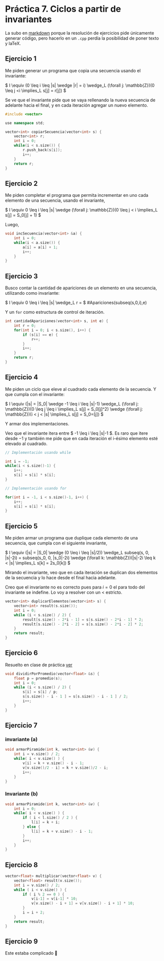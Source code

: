 # Práctica 7. Ciclos a partir de invariantes

La subo en [markdown](https://www.markdownguide.org/) porque la resolución de ejercicios pide únicamente generar código, pero hacerlo en un `.cpp` perdía la posibilidad de poner texto y laTeX.

## Ejercicio 1

Me piden generar un programa que copia una secuencia usando el invariante:

$ I \equiv (0 \leq i \leq |s| \wedge |r| = i) \wedge_L (\forall j: \mathbb{Z})(0 \leq j <i \implies_L s[j] = r[j]) $

Se ve que el invariante pide que se vaya rellenando la nueva secuencia de adelante hacia el final, y en cada iteración agregar un nuevo elemento.

```C++
#include <vector>

use namespace std;

vector<int> copiarSecuencia(vector<int> s) {
    vector<int> r;
    int i = 0;
    while(i < s.size()) {
        r.push_back(s[i]);
        i++;
    }
    return r;
}
```

## Ejercicio 2

Me piden completar el programa que permita incrementar en uno cada elemento de una secuencia, usando el invariante,

$ I \equiv 0 \leq i \leq |s| \wedge (\forall j: \mathbb{Z})(0 \leq j < i \implies_L s[j] = S_0[j] + 1) $

Luego,

```C++
void incSecuencia(vector<int> &a) {
    int i = 0;
    while(i < a.size()) {
        a[i] = a[i] + 1;
        i++;
    }
}
```

## Ejercicio 3

Busco contar la cantidad de apariciones de un elemento en una secuencia, utilizando como invariante:

$ I \equiv 0 \leq i \leq |s| \wedge_L r = $ \#Apariciones(subseq(s,0,i),e)

Y un `for` como estructura de control de iteración.

```C++
int cantidadApariciones(vector<int> s, int e) {
    int r = 0;
    for(int i = 0; i < s.size(), i++) {
        if (s[i] == e) {
            r++;
        }
        i++;
    }
    return r;
}
```

## Ejercicio 4

Me piden un ciclo que eleve al cuadrado cada elemento de la secuencia. Y que cumpla con el invariante:

$ I \equiv (|s| = |S_0| \wedge -1 \leq i \leq |s|-1) \wedge_L (\forall j: \mathbb{Z})(0 \leq j \leq i \implies_L s[j] = S_0[j]^2) \wedge (\forall j: \mathbb{Z})(i < j < |s| \implies_L s[j] = S_0=[j]) $

Y armar dos implementaciones.

Veo que el invariante itera entre $ -1 \leq i \leq |s|-1 $. Es raro que itere desde $-1$ y también me pide que en cada iteración el i-ésimo elemento esté elevado al cuadrado.

```C++
// Implementación usando while

int i = -1;
while(i < s.size()-1) {
    i++;
    s[i] = s[i] * s[i];
}
```

```C++
// Implementación usando for

for(int i = -1, i < s.size()-1, i++) {
    i++;
    s[i] = s[i] * s[i];
}
```

## Ejercicio 5

Me piden armar un programa que duplique cada elemento de una secuencia, que cumpla con el siguiente invariante,

$ I \equiv (|s| = |S_0| \wedge (0 \leq i \leq |s|/2)) \wedge_L subseq(s, 0, |s|-2i) = subseq(s_0, 0, |s_0|-2i) \wedge (\forall k: \mathbb{Z})(|s|-2i \leq k < |s| \implies_L s[k] = 2s_0[k]) $

Mirando el invariante, veo que en cada iteración se duplican dos elementos de la secuencia y lo hace desde el final hacia adelante.

Creo que el invariante no es correcto pues para $i = 0$ el para todo del invariante se indefine. Lo voy a resolver con un $<$ estricto.

```C++
vector<int> duplicarElementos(vector<int> s) {
    vector<int> result(s.size());
    int i = 0;
    while (i < s.size() / 2) {
        result[s.size() - 2*i - 1] = s[s.size() - 2*i - 1] * 2;
        result[s.size() - 2*i - 2] = s[s.size() - 2*i - 2] * 2;
    }
    return result;
}
```

## Ejercicio 6

Resuelto en clase de práctica [ver](https://youtu.be/IeFq_DTtOvY?list=PLX6SuoBtqI_5xA5CUu0EaYDAns2gcAo8n)

```C++
void dividirPorPromedio(vector<float> &s) {
    float p = promedio(s);
    int i = 0;
    while (i < s.size() / 2) {
        s[i] = s[i] / p;
        s[s.size() - i - 1 ] = s[s.size() - i - 1 ] / 2;
        i++;
    }
}
```

## Ejercicio 7

### invariante (a)

```C++
void armarPiramide(int k, vector<int> &v) {
    int i = v.size() / 2;
    while( i < v.size() ) {
        v[i] = k + v.size() - i - 1;
        v[v.size()/2 - i] = k + v.size()/2 - i;
        i++;
    }
}
```

### Invariante (b)

```C++
void armarPiramide(int k, vector<int> &v) {
    int i = 0;
    while( i < v.size() ) {
        if ( i < l.size() / 2 ) {
            l[i] = k + i;
        } else {
            l[i] = k + v.size() - i - 1;
        }
        i++;
    }
}
```

## Ejercicio 8

```C++
vector<float> multiplicar(vector<float> v) {
    vector<float> result(v.size());
    int i = v.size() / 2;
    while ( i < v.size() ) {
        if ( i % 2 == 0 ) {
            v[i-1] = v[i-1] * 10;
            v[v.size() - i + 1] = v[v.size() - i + 1] * 10;
        }
        i = i + 2;
    }
    return result;
}
```

## Ejercicio 9

Este estaba complicado 🥲
